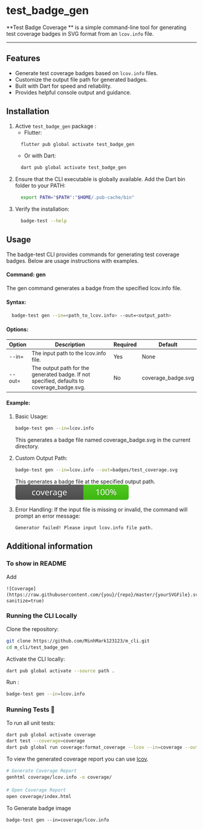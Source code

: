 <!--
This README describes the package. If you publish this package to pub.dev,
this README's contents appear on the landing page for your package.

For information about how to write a good package README, see the guide for
[writing package pages](https://dart.dev/guides/libraries/writing-package-pages).

For general information about developing packages, see the Dart guide for
[creating packages](https://dart.dev/guides/libraries/create-library-packages)
and the Flutter guide for
[developing packages and plugins](https://flutter.dev/developing-packages).
-->
# test_badge_gen
**Test Badge Coverage ** is a simple command-line tool for generating test coverage badges in SVG format from an `lcov.info` file. 

---

## Features

- Generate test coverage badges based on `lcov.info` files.
- Customize the output file path for generated badges.
- Built with Dart for speed and reliability.
- Provides helpful console output and guidance.

## Installation
1. Active `test_badge_gen` package :
   - Flutter:
    ```bash
      flutter pub global activate test_badge_gen
    ```
   - Or with Dart:
    ```bash
      dart pub global activate test_badge_gen
    ```
2. Ensure that the CLI executable is globally available. Add the Dart bin folder to your PATH:
    ```bash
      export PATH="$PATH":"$HOME/.pub-cache/bin"
    ```
3. Verify the installation:
    ```bash
      badge-test --help
    ```
## Usage

The badge-test CLI provides commands for generating test coverage badges. Below are usage instructions with examples.

#### Command: gen
The gen command generates a badge from the specified lcov.info file.

#### Syntax:
```bash
  badge-test gen --in=<path_to_lcov.info> --out=<output_path>
```
#### Options:
| Option       | Description                                                                                | Required | Default            |
|--------------|--------------------------------------------------------------------------------------------|----------|--------------------|
| --in=<path>  | The input path to the lcov.info file.                                                      | Yes      | None               |
| --out=<path> | The output path for the generated badge. If not specified, defaults to coverage_badge.svg. | No       | coverage_badge.svg |

#### Example:
1. Basic Usage:

   ```bash
   badge-test gen --in=lcov.info
   ```
   This generates a badge file named coverage_badge.svg in the current directory.

2. Custom Output Path:

   ```bash
   badge-test gen --in=lcov.info --out=badges/test_coverage.svg
   ```
   This generates a badge file at the specified output path.
   ![Coverage](docs/coverage_badge.svg)

3. Error Handling: If the input file is missing or invalid, the command will prompt an error message:

   ```
   Generator failed! Please input lcov.info file path.
   ```


## Additional information
### To show in README 
Add 
```
![Coverage](https://raw.githubusercontent.com/{you}/{repo}/master/{yourSVGFile}.svg?sanitize=true)
```
### Running the CLI Locally
Clone the repository:
```bash
git clone https://github.com/MinhMark123123/m_cli.git
cd m_cli/test_badge_gen
```
Activate the CLI locally:
```bash
dart pub global activate --source path .
```
Run :
```bash
badge-test gen --in=lcov.info
```

### Running Tests 🧪

To run all unit tests:

```sh
dart pub global activate coverage
dart test --coverage=coverage
dart pub global run coverage:format_coverage --lcov --in=coverage --out=coverage/lcov.info
```

To view the generated coverage report you can use [lcov](https://github.com/linux-test-project/lcov).

```sh
# Generate Coverage Report
genhtml coverage/lcov.info -o coverage/

# Open Coverage Report
open coverage/index.html
```

To Generate badge image

```
badge-test gen --in=coverage/lcov.info
```
